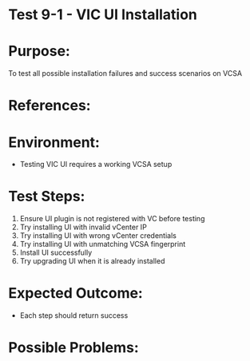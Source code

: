 Test 9-1 - VIC UI Installation
======

# Purpose:
To test all possible installation failures and success scenarios on VCSA

# References:

# Environment:
* Testing VIC UI requires a working VCSA setup

# Test Steps:
1. Ensure UI plugin is not registered with VC before testing
2. Try installing UI with invalid vCenter IP
3. Try installing UI with wrong vCenter credentials
4. Try installing UI with unmatching VCSA fingerprint
5. Install UI successfully
6. Try upgrading UI when it is already installed

# Expected Outcome:
* Each step should return success

# Possible Problems:

